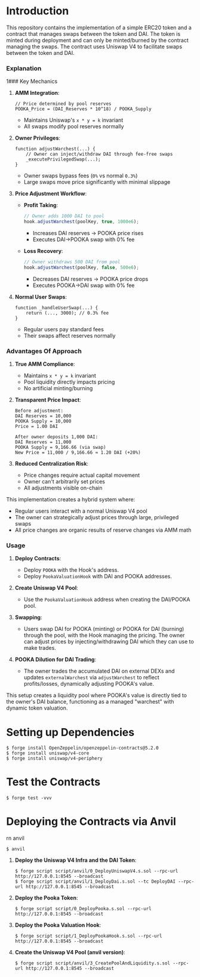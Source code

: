 # Introduction
This repository contains the implementation of a simple ERC20 token and a contract that manages swaps between the token and DAI. The token is minted during deployment and can only be minted/burned by the contract managing the swaps. The contract uses Uniswap V4 to facilitate swaps between the token and DAI.

### Explanation
1### Key Mechanics

1. **AMM Integration**:
   ```solidity
   // Price determined by pool reserves
   POOKA_Price = (DAI_Reserves * 10^18) / POOKA_Supply
   ```
   - Maintains Uniswap's `x * y = k` invariant
   - All swaps modify pool reserves normally

2. **Owner Privileges**:
   ```solidity
   function adjustWarchest(...) {
       // Owner can inject/withdraw DAI through fee-free swaps
       _executePrivilegedSwap(...);
   }
   ```
   - Owner swaps bypass fees (`0%` vs normal `0.3%`)
   - Large swaps move price significantly with minimal slippage

3. **Price Adjustment Workflow**:
   - **Profit Taking**:
     ```javascript
     // Owner adds 1000 DAI to pool
     hook.adjustWarchest(poolKey, true, 1000e6);
     ```
     - Increases DAI reserves → POOKA price rises
     - Executes DAI→POOKA swap with 0% fee
   
   - **Loss Recovery**:
     ```javascript
     // Owner withdraws 500 DAI from pool
     hook.adjustWarchest(poolKey, false, 500e6);
     ```
     - Decreases DAI reserves → POOKA price drops
     - Executes POOKA→DAI swap with 0% fee

4. **Normal User Swaps**:
   ```solidity
   function _handleUserSwap(...) {
       return (..., 3000); // 0.3% fee
   }
   ```
   - Regular users pay standard fees
   - Their swaps affect reserves normally

### Advantages Of Approach

1. **True AMM Compliance**:
   - Maintains `x * y = k` invariant
   - Pool liquidity directly impacts pricing
   - No artificial minting/burning

2. **Transparent Price Impact**:
   ```text
   Before adjustment:
   DAI Reserves = 10,000
   POOKA Supply = 10,000
   Price = 1.00 DAI

   After owner deposits 1,000 DAI:
   DAI Reserves = 11,000
   POOKA Supply = 9,166.66 (via swap)
   New Price = 11,000 / 9,166.66 ≈ 1.20 DAI (+20%)
   ```

3. **Reduced Centralization Risk**:
   - Price changes require actual capital movement
   - Owner can't arbitrarily set prices
   - All adjustments visible on-chain

This implementation creates a hybrid system where:
- Regular users interact with a normal Uniswap V4 pool
- The owner can strategically adjust prices through large, privileged swaps
- All price changes are organic results of reserve changes via AMM math

### Usage
1. **Deploy Contracts**:
   - Deploy `POOKA` with the Hook's address.
   - Deploy `PookaValuationHook` with DAI and POOKA addresses.

2. **Create Uniswap V4 Pool**:
   - Use the `PookaValuationHook` address when creating the DAI/POOKA pool.

3. **Swapping**:
   - Users swap DAI for POOKA (minting) or POOKA for DAI (burning) through the pool, with the Hook managing the pricing. The owner can adjust prices by injecting/withdrawing DAI which they can use to make trades.

4. **POOKA Dilution for DAI Trading**:
   - The owner trades the accumulated DAI on external DEXs and updates `externalWarchest` via `adjustWarchest` to reflect profits/losses, dynamically adjusting POOKA's value.

This setup creates a liquidity pool where POOKA's value is directly tied to the owner's DAI balance, functioning as a managed "warchest" with dynamic token valuation.

# Setting up Dependencies
```shell
$ forge install OpenZeppelin/openzeppelin-contracts@5.2.0
$ forge install uniswap/v4-core
$ forge install uniswap/v4-periphery
```

# Test the Contracts
```shell
$ forge test -vvv
```

# Deploying the Contracts via Anvil

rn anvil
```shell
$ anvil
```

1. **Deploy the Uniswap V4 Infra and the DAI Token**:
   ```shell
   $ forge script script/anvil/0_DeployUniswapV4.s.sol --rpc-url http://127.0.0.1:8545 --broadcast
   $ forge script script/anvil/1_DeployDai.s.sol --tc DeployDAI --rpc-url http://127.0.0.1:8545 --broadcast
   ```

2. **Deploy the Pooka Token**:
   ```shell
   $ forge script script/0_DeployPooka.s.sol --rpc-url http://127.0.0.1:8545 --broadcast
   ```

3. **Deploy the Pooka Valuation Hook**:
   ```shell
   $ forge script script/1_DeployPookaHook.s.sol --rpc-url http://127.0.0.1:8545 --broadcast
   ```

4. **Create the Uniswap V4 Pool (anvil version)**:
   ```shell
   $ forge script script/anvil/3_CreatePoolAndLiquidity.s.sol --rpc-url http://127.0.0.1:8545 --broadcast
   ```




